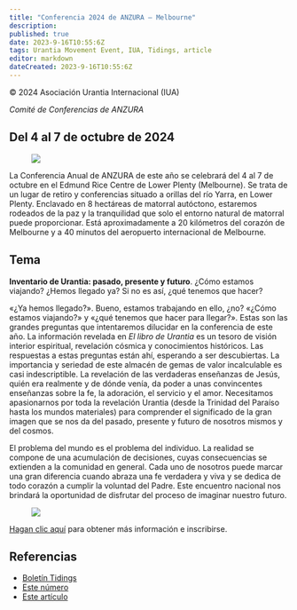```yaml
---
title: "Conferencia 2024 de ANZURA – Melbourne"
description: 
published: true
date: 2023-9-16T10:55:6Z
tags: Urantia Movement Event, IUA, Tidings, article
editor: markdown
dateCreated: 2023-9-16T10:55:6Z
---
```


<p class="v-card v-sheet theme--light grey lighten-3 px-2">© 2024 Asociación Urantia Internacional (IUA)</p>

_Comité de Conferencias de ANZURA_

## Del 4 al 7 de octubre de 2024

<figure id="Figure_1" class="image urantiapedia">
<img src="/image/article/IUA_Tidings/Building-3.jpg">
</figure>

La Conferencia Anual de ANZURA de este año se celebrará del 4 al 7 de octubre en el Edmund Rice Centre de Lower Plenty (Melbourne). Se trata de un lugar de retiro y conferencias situado a orillas del río Yarra, en Lower Plenty. Enclavado en 8 hectáreas de matorral autóctono, estaremos rodeados de la paz y la tranquilidad que solo el entorno natural de matorral puede proporcionar. Está aproximadamente a 20 kilómetros del corazón de Melbourne y a 40 minutos del aeropuerto internacional de Melbourne.

## Tema

**Inventario de Urantia: pasado, presente y futuro**. ¿Cómo estamos viajando? ¿Hemos llegado ya? Si no es así, ¿qué tenemos que hacer?

«¿Ya hemos llegado?». Bueno, estamos trabajando en ello, ¿no? «¿Cómo estamos viajando?» y «¿qué tenemos que hacer para llegar?». Estas son las grandes preguntas que intentaremos dilucidar en la conferencia de este año. La información revelada en _El libro de Urantia_ es un tesoro de visión interior espiritual, revelación cósmica y conocimientos históricos. Las respuestas a estas preguntas están ahí, esperando a ser descubiertas. La importancia y seriedad de este almacén de gemas de valor incalculable es casi indescriptible. La revelación de las verdaderas enseñanzas de Jesús, quién era realmente y de dónde venía, da poder a unas convincentes enseñanzas sobre la fe, la adoración, el servicio y el amor. Necesitamos apasionarnos por toda la revelación Urantia (desde la Trinidad del Paraíso hasta los mundos materiales) para comprender el significado de la gran imagen que se nos da del pasado, presente y futuro de nosotros mismos y del cosmos.

El problema del mundo es el problema del individuo. La realidad se compone de una acumulación de decisiones, cuyas consecuencias se extienden a la comunidad en general. Cada uno de nosotros puede marcar una gran diferencia cuando abraza una fe verdadera y viva y se dedica de todo corazón a cumplir la voluntad del Padre. Este encuentro nacional nos brindará la oportunidad de disfrutar del proceso de imaginar nuestro futuro.

<figure id="Figure_2" class="image urantiapedia">
<img src="/image/article/IUA_Tidings/Pond-and-Statues-570x239-1.jpg">
</figure>

[Hagan clic aquí](https://anzura.urantia-association.org/2023/12/10/2024-annual-conference-in-melbourne/) para obtener más información e inscribirse.

## Referencias

- [Boletín Tidings](https://urantia-association.org/newsletter/ncategory/tidings-es/?lang=es)
- [Este número](https://urantia-association.org/newsletter/tidings-junio-2024/?lang=es)
- [Este artículo](https://urantia-association.org/conferencia-2024-de-anzura-melbourne/?lang=es)
